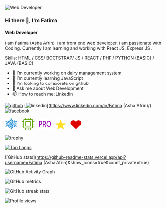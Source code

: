 ![Web Developer](https://media.licdn.com/dms/image/D5603AQG3QhT4tsAuyw/profile-displayphoto-shrink_800_800/0/1674482692232?e=1680134400&v=beta&t=mERBcYAMlRTnsXGRav6AeQfsZUqF3FBPIWINaWB_Lfs)

### Hi there 👋, I'm Fatima
#### Web Developer

I am Fatima (Asha Afrin). I am front end web developer. I am passionate with Coding. Currently I am learning and working with React JS, Express JS .

Skills: HTML / CSS/ BOOTSTRAP/  JS / REACT / PHP / PYTHON (BASIC) / JAVA (BASIC)

- 🔭 I’m currently working on dairy management system 
- 🌱 I’m currently learning JavaScript 
- 👯 I’m looking to collaborate on github 
- 💬 Ask me about Web Development 
- 📫 How to reach me: Linkedin 


[<img src='https://cdn.jsdelivr.net/npm/simple-icons@3.0.1/icons/github.svg' alt='github' height='40'>](https://github.com/Fatima (Asha Afrin))  [<img src='https://cdn.jsdelivr.net/npm/simple-icons@3.0.1/icons/linkedin.svg' alt='linkedin' height='40'>](https://www.linkedin.com/in/Fatima (Asha Afrin)/)  [<img src='https://cdn.jsdelivr.net/npm/simple-icons@3.0.1/icons/facebook.svg' alt='facebook' height='40'>](https://www.facebook.com/https://www.facebook.com/)  

<a href='https://archiveprogram.github.com/'><img src='https://raw.githubusercontent.com/acervenky/animated-github-badges/master/assets/acbadge.gif' width='40' height='40'></a> <a href='https://docs.github.com/en/developers'><img src='https://raw.githubusercontent.com/acervenky/animated-github-badges/master/assets/devbadge.gif' width='40' height='40'></a> <a href='https://github.com/pricing'><img src='https://raw.githubusercontent.com/acervenky/animated-github-badges/master/assets/pro.gif' width='40' height='40'></a> <a href='https://stars.github.com/'><img src='https://raw.githubusercontent.com/acervenky/animated-github-badges/master/assets/starbadge.gif' width='35' height='35'></a> <a href='https://docs.github.com/en/github/supporting-the-open-source-community-with-github-sponsors'><img src='https://raw.githubusercontent.com/acervenky/animated-github-badges/master/assets/sponsorbadge.gif' width='35' height='35'></a> 

[![trophy](https://github-profile-trophy.vercel.app/?username=Fatima (Asha Afrin))](https://github.com/ryo-ma/github-profile-trophy)

[![Top Langs](https://github-readme-stats.vercel.app/api/top-langs/?username=Fatima (Asha Afrin))](https://github.com/anuraghazra/github-readme-stats)

![GitHub stats](https://github-readme-stats.vercel.app/api?username=Fatima (Asha Afrin)&show_icons=true&count_private=true)  

![GitHub Activity Graph](https://activity-graph.herokuapp.com/graph?username=Fatima (Asha Afrin))  

![GitHub metrics](https://metrics.lecoq.io/Fatima (Asha Afrin))  

![GitHub streak stats](https://streak-stats.demolab.com/?user=Fatima (Asha Afrin))  

![Profile views](https://gpvc.arturio.dev/Fatima (Asha Afrin))  
